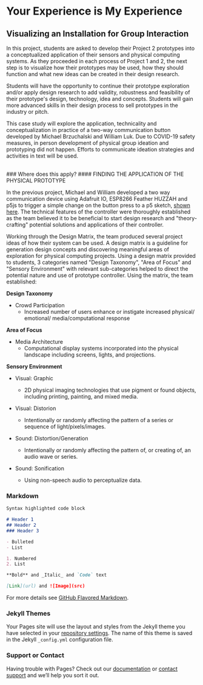 # Your Experience is My Experience 
## Visualizing an Installation for Group Interaction

In this project, students are asked to develop their Project 2 prototypes into a conceptualized application of their sensors and physical computing systems. As they proceeded in each process of Project 1 and 2, the next step is to visualize how their prototypes may be used, how they should function and what new ideas can be created in their design research.

Students will have the opportunity to continue their prototype exploration and/or apply design research to add validity, robustness and feasibility of their prototype's design, technology, idea and concepts. Students will gain more advanced skills in their design process to sell prototypes in the industry or pitch.

This case study will explore the application, technicality and conceptualization in practice of a two-way communication button developed by Michael Brzuchalski and William Luk. Due to COVID-19 safety measures, in person development of physical group ideation and prototyping did not happen. Efforts to communicate ideation strategies and activities in text will be used.

<br/>
### Where does this apply?
#### FINDING THE APPLICATION OF THE PHYSICAL PROTOTYPE

In the previous project, Michael and William developed a two way communication device using Adafruit IO, ESP8266 Feather HUZZAH and p5js to trigger a simple change on the button press to a p5 sketch, [shown here](https://www.youtube.com/watch?v=kvUjG0uZmqE). The technical features of the controller were thoroughly established as the team believed it to be beneficial to start design research and "theory-crafting" potential solutions and applications of their controller.

Working through the Design Matrix, the team produced several project ideas of how their system can be used. A design matrix is a guideline for generation design concepts and discovering meaningful areas of exploration for physical computing projects. Using a design matrix provided to students, 3 categories named "Design Taxonomy", "Area of Focus" and "Sensory Environment" with relevant sub-categories helped to direct the potential nature and use of prototype controller. Using the matrix, the team established:

**Design Taxonomy**
* Crowd Participation
  - Increased number of users enhance or instigate increased physical/ emotional/ media/computational response
  
**Area of Focus**
* Media Architecture
  - Computational display systems incorporated into the physical landscape including screens, lights, and projections.
  
**Sensory Environment**
* Visual: Graphic
  - 2D physical imaging technologies that use pigment or found objects, including printing, painting, and mixed media.
  
* Visual: Distorion
  - Intentionally or randomly affecting the pattern of a series or sequence of light/pixels/images.
  
* Sound: Distortion/Generation
  - Intentionally or randomly affecting the pattern of, or creating of, an audio wave or series.
  
* Sound: Sonification
  - Using non-speech audio to perceptualize data.





### Markdown



```markdown
Syntax highlighted code block

# Header 1
## Header 2
### Header 3

- Bulleted
- List

1. Numbered
2. List

**Bold** and _Italic_ and `Code` text

[Link](url) and ![Image](src)
```

For more details see [GitHub Flavored Markdown](https://guides.github.com/features/mastering-markdown/).

### Jekyll Themes

Your Pages site will use the layout and styles from the Jekyll theme you have selected in your [repository settings](https://github.com/william-luk/williamluk.github.io/settings). The name of this theme is saved in the Jekyll `_config.yml` configuration file.

### Support or Contact

Having trouble with Pages? Check out our [documentation](https://docs.github.com/categories/github-pages-basics/) or [contact support](https://github.com/contact) and we’ll help you sort it out.
